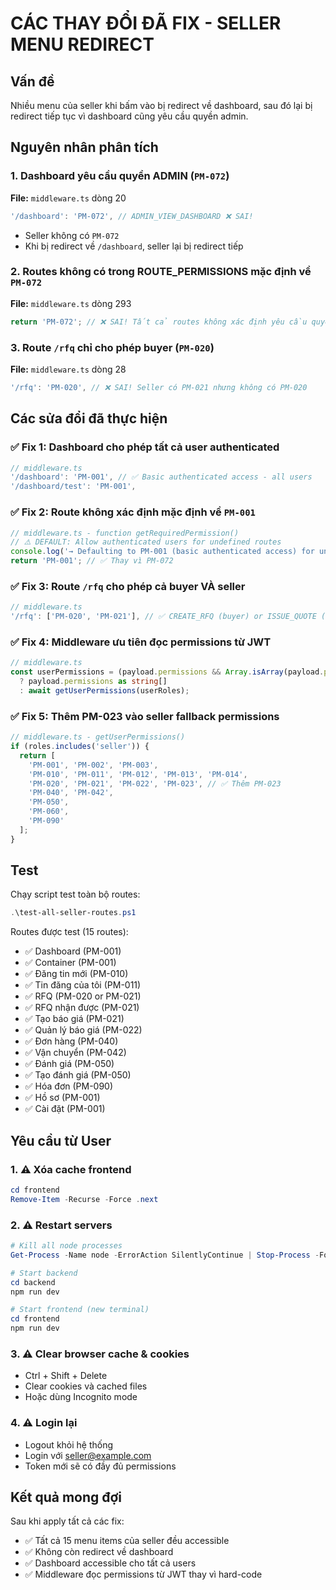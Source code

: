 # CÁC THAY ĐỔI ĐÃ FIX - SELLER MENU REDIRECT

## Vấn đề
Nhiều menu của seller khi bấm vào bị redirect về dashboard, sau đó lại bị redirect tiếp tục vì dashboard cũng yêu cầu quyền admin.

## Nguyên nhân phân tích

### 1. Dashboard yêu cầu quyền ADMIN (`PM-072`)
**File:** `middleware.ts` dòng 20
```typescript
'/dashboard': 'PM-072', // ADMIN_VIEW_DASHBOARD ❌ SAI!
```
- Seller không có `PM-072`
- Khi bị redirect về `/dashboard`, seller lại bị redirect tiếp

### 2. Routes không có trong ROUTE_PERMISSIONS mặc định về `PM-072`
**File:** `middleware.ts` dòng 293
```typescript
return 'PM-072'; // ❌ SAI! Tất cả routes không xác định yêu cầu quyền admin
```

### 3. Route `/rfq` chỉ cho phép buyer (`PM-020`)
**File:** `middleware.ts` dòng 28
```typescript
'/rfq': 'PM-020', // ❌ SAI! Seller có PM-021 nhưng không có PM-020
```

## Các sửa đổi đã thực hiện

### ✅ Fix 1: Dashboard cho phép tất cả user authenticated
```typescript
// middleware.ts
'/dashboard': 'PM-001', // ✅ Basic authenticated access - all users
'/dashboard/test': 'PM-001',
```

### ✅ Fix 2: Route không xác định mặc định về `PM-001`
```typescript
// middleware.ts - function getRequiredPermission()
// ⚠️ DEFAULT: Allow authenticated users for undefined routes
console.log('→ Defaulting to PM-001 (basic authenticated access) for undefined route');
return 'PM-001'; // ✅ Thay vì PM-072
```

### ✅ Fix 3: Route `/rfq` cho phép cả buyer VÀ seller
```typescript
// middleware.ts
'/rfq': ['PM-020', 'PM-021'], // ✅ CREATE_RFQ (buyer) or ISSUE_QUOTE (seller)
```

### ✅ Fix 4: Middleware ưu tiên đọc permissions từ JWT
```typescript
// middleware.ts
const userPermissions = (payload.permissions && Array.isArray(payload.permissions) && payload.permissions.length > 0)
  ? payload.permissions as string[]
  : await getUserPermissions(userRoles);
```

### ✅ Fix 5: Thêm PM-023 vào seller fallback permissions
```typescript
// middleware.ts - getUserPermissions()
if (roles.includes('seller')) {
  return [
    'PM-001', 'PM-002', 'PM-003',
    'PM-010', 'PM-011', 'PM-012', 'PM-013', 'PM-014',
    'PM-020', 'PM-021', 'PM-022', 'PM-023', // ✅ Thêm PM-023
    'PM-040', 'PM-042',
    'PM-050',
    'PM-060',
    'PM-090'
  ];
}
```

## Test

Chạy script test toàn bộ routes:
```powershell
.\test-all-seller-routes.ps1
```

Routes được test (15 routes):
- ✅ Dashboard (PM-001)
- ✅ Container (PM-001)
- ✅ Đăng tin mới (PM-010)
- ✅ Tin đăng của tôi (PM-011)
- ✅ RFQ (PM-020 or PM-021)
- ✅ RFQ nhận được (PM-021)
- ✅ Tạo báo giá (PM-021)
- ✅ Quản lý báo giá (PM-022)
- ✅ Đơn hàng (PM-040)
- ✅ Vận chuyển (PM-042)
- ✅ Đánh giá (PM-050)
- ✅ Tạo đánh giá (PM-050)
- ✅ Hóa đơn (PM-090)
- ✅ Hồ sơ (PM-001)
- ✅ Cài đặt (PM-001)

## Yêu cầu từ User

### 1. ⚠️ Xóa cache frontend
```powershell
cd frontend
Remove-Item -Recurse -Force .next
```

### 2. ⚠️ Restart servers
```powershell
# Kill all node processes
Get-Process -Name node -ErrorAction SilentlyContinue | Stop-Process -Force

# Start backend
cd backend
npm run dev

# Start frontend (new terminal)
cd frontend
npm run dev
```

### 3. ⚠️ Clear browser cache & cookies
- Ctrl + Shift + Delete
- Clear cookies và cached files
- Hoặc dùng Incognito mode

### 4. ⚠️ Login lại
- Logout khỏi hệ thống
- Login với seller@example.com
- Token mới sẽ có đầy đủ permissions

## Kết quả mong đợi

Sau khi apply tất cả các fix:
- ✅ Tất cả 15 menu items của seller đều accessible
- ✅ Không còn redirect về dashboard
- ✅ Dashboard accessible cho tất cả users
- ✅ Middleware đọc permissions từ JWT thay vì hard-code
